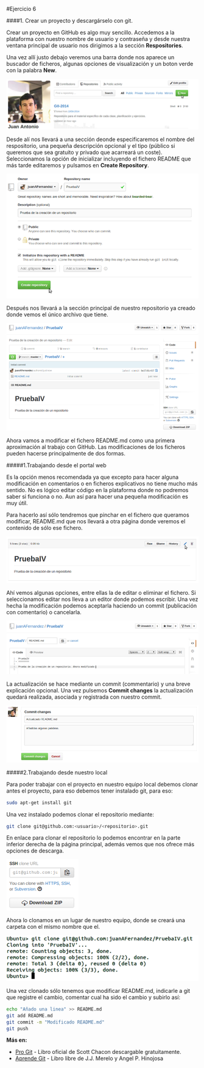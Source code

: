 #Ejercicio 6

####1. Crear un proyecto y descargárselo con git. 

Crear un proyecto en GitHub es algo muy sencillo. Accedemos a la plataforma con nuestro nombre de usuario y contraseña y desde nuestra ventana principal de usuario nos dirigimos a la sección  **Respositories**.

Una vez allí justo debajo veremos una barra donde nos aparece un buscador de ficheros, algunas opciones de visualización y un boton verde con la palabra **New**.

![](imagenes/New.png)

Desde alí nos llevará a una sección deonde especificaremos el nombre del respositorio, una pequeña descripción opcional y el tipo (público si queremos que sea gratuito y privado que acarreará un coste). Seleccionamos la opción de inicializar incluyendo el fichero README que más tarde editaremos y pulsamos en **Create Repository**.

![](imagenes/creacionRepositorio.png)

Después nos llevará a la sección principal de nuestro repositorio ya creado donde vemos el único archivo que tiene.

![](imagenes/repositorio.png)

Ahora vamos a modificar el fichero README.md como una primera aproximación al trabajo con GitHub. Las modificaciones de los ficheros pueden hacerse principalmente de dos formas.

#####1.Trabajando desde el portal web

Es la opción menos recomendada ya que excepto para hacer alguna modificación en comentarios o en ficheros explicativos no tiene mucho más sentido. No es lógico editar código en la plataforma donde no podremos saber si funciona o no.
Aun así para hacer una pequeña modificación es muy útil.

Para hacerlo así sólo tendremos que pinchar en el fichero que queramos modificar, README.md que nos llevará a otra página donde veremos el contenido de sólo ese fichero.

![](imagenes/edicion.png)

Ahí vemos algunas opciones, entre ellas la de editar o eliminar el fichero. Si seleccionamos editar nos lleva a un editor donde podemos escribir. Una vez hecha la modificación podemos aceptarla haciendo un commit (publicación con comentario) o cancelarla.

![](imagenes/edicion2.png)

La actualización se hace mediante un commit (commentario) y una breve explicación opcional. Una vez pulsemos **Commit changes** la actualización quedará realizada, asociada y registrada con nuestro commit.

![](imagenes/commit.png)

#####2.Trabajando desde nuestro local

Para poder trabajar con el proyecto en nuestro equipo local debemos clonar antes el proyecto, para eso debemos tener instalado git, para eso:

```sh
sudo apt-get install git
```

Una vez instalado podemos clonar el repositorio mediante:

```sh
git clone git@github.com:<usuario>/<repositorio>.git
```
En enlace para clonar el repositorio lo podemos encontrar en la parte inferior derecha de la página principal, además vemos que nos ofrece más opciones de descarga.

![](imagenes/enlace.png)

Ahora lo clonamos en un lugar de nuestro equipo, donde se creará una carpeta con el mismo nombre que el.

![](imagenes/clone.png)

Una vez clonado sólo tenemos que modificar README.md, indicarle a git que registre el cambio, comentar cual ha sido el cambio y subirlo así:

```sh
echo "Añado una linea" >> README.md
git add README.md
git commit -m "Modificado README.md"
git push
```


**Más en:**


* [Pro Git] - Libro oficial de Scott Chacon descargable gratuitamente.
* [Aprende Git] - Libro libre de J.J. Merelo y Angel P. Hinojosa


[Pro Git]:http://git-scm.com/book/es/
[Aprende Git]:https://github.com/oslugr/curso-git




